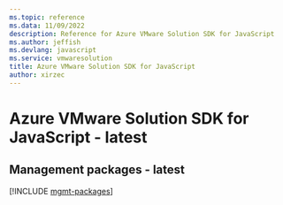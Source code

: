 ```yaml
---
ms.topic: reference
ms.data: 11/09/2022
description: Reference for Azure VMware Solution SDK for JavaScript
ms.author: jeffish
ms.devlang: javascript
ms.service: vmwaresolution
title: Azure VMware Solution SDK for JavaScript
author: xirzec
---
```

# Azure VMware Solution SDK for JavaScript - latest

## Management packages - latest
[!INCLUDE [mgmt-packages](vmware-solution-mgmt-index.md)]